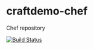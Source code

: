 # craftdemo-chef
Chef repository

[![Build Status](https://codebuild.us-west-2.amazonaws.com/badges?uuid=eyJlbmNyeXB0ZWREYXRhIjoiVnM1L0FMNCtnRkN4dGpUcWpGdHVJdGhJZ3RRR2N2UzY4M3R6YXNIVUMzdURZbUlUajBQd1UrYkpWOU55RDZxMXNlbyt0WitZc21FdGN5c01hRnc0WklNPSIsIml2UGFyYW1ldGVyU3BlYyI6IlVnSWFMMGU4MjFJZmxzeDkiLCJtYXRlcmlhbFNldFNlcmlhbCI6MX0%3D&branch=master)](https://codebuild.us-west-2.amazonaws.com/badges?uuid=eyJlbmNyeXB0ZWREYXRhIjoiVnM1L0FMNCtnRkN4dGpUcWpGdHVJdGhJZ3RRR2N2UzY4M3R6YXNIVUMzdURZbUlUajBQd1UrYkpWOU55RDZxMXNlbyt0WitZc21FdGN5c01hRnc0WklNPSIsIml2UGFyYW1ldGVyU3BlYyI6IlVnSWFMMGU4MjFJZmxzeDkiLCJtYXRlcmlhbFNldFNlcmlhbCI6MX0%3D&branch=master)

